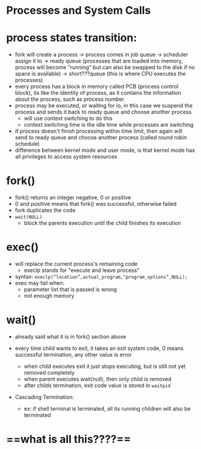 # Processes and System Calls
# process states transition:
- fork will create a process -> process comes in job queue -> scheduler assign it to -> ready queue (processes that are loaded into memory, process will become "running" but can also be swapped to the disk if no space is available) -> short???queue (this is where CPU executes the processes)
- every process has a block in memory called PCB (process control block), its like the identity of process, as it contains the information about the process, such as process number.
- process may be executed, or waiting for io, in this case we suspend the process and sends it back to ready queue and choose another process
	- will use context switching to do this
	- context switching time is the idle time while processes are switching
- if process doesn't finish processing within time limit, then again will send to ready queue and choose another process (called round robin schedule)
- difference between kernel mode and user mode, is that kernel mode has all privileges to access system resources
# fork()
- fork() returns an integer negative, 0 or positive
- 0 and positive means that fork() was successful, otherwise failed
- fork duplicates the code
- `wait(NULL)` 
	- block the parents execution until the child finishes its execution
# exec()
- will replace the current process's remaining code
	- execlp stands for "execute and leave process"
- syntax: `execlp(“location”,actual_program,"program_options”,NULL);`
- exec may fail when:
	- parameter list that is passed is wrong
	- not enough memory
# wait()
- already said what it is in fork() section above
- every time child wants to exit, it takes an exit system code, 0 means successful termination, any other value is error
	- when child executes exit it just stops executing, but is still not yet removed completely
	- when parent executes wait(null), then only child is removed
	- after childs termination, exit code value is stored in `waitpid`

- Cascading Termination:
	- ex: if shell terminal is terminated, all its running children will also be terminated
# ==what is all this????==

